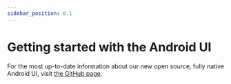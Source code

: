 ```yaml
---
sidebar_position: 0.1
---
```


# Getting started with the Android UI

For the most up-to-date information about our new open source, fully native Android UI,
visit [the GitHub page](https://github.com/THEOplayer/android-ui).
